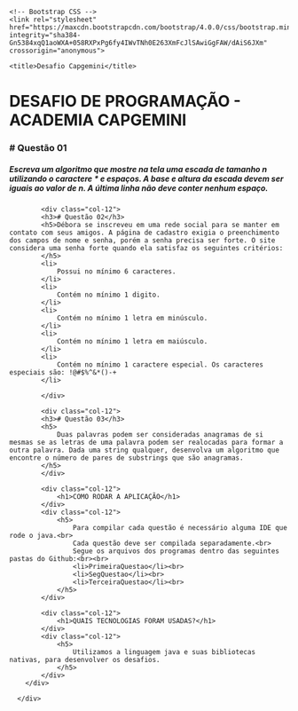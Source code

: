 <!doctype html>
<html lang="pt-br">
  <head>
    <!-- Required meta tags -->
    <meta charset="utf-8">
    <meta name="viewport" content="width=device-width, initial-scale=1, shrink-to-fit=no">

    <!-- Bootstrap CSS -->
    <link rel="stylesheet" href="https://maxcdn.bootstrapcdn.com/bootstrap/4.0.0/css/bootstrap.min.css" integrity="sha384-Gn5384xqQ1aoWXA+058RXPxPg6fy4IWvTNh0E263XmFcJlSAwiGgFAW/dAiS6JXm" crossorigin="anonymous">

    <title>Desafio Capgemini</title>
  </head>
  <body>
      <style>
          .row{
              margin: 30px 0;
          }
          .col-12 li{
              font-size: 1.25rem;
          }
      </style>
      <div class="container">
        <div class="row">
            <div class="col-12">
            <h1>DESAFIO DE PROGRAMAÇÃO - ACADEMIA CAPGEMINI</h1>
            </div>
            <div class="col-12">
            <h3># Questão 01</h3>
            <h5>Escreva um algoritmo que mostre na tela uma escada de tamanho n utilizando o caractere * e espaços. A base e altura da escada devem ser iguais ao valor de n. A última linha não deve conter nenhum espaço.
            </h5>
            </div>
       
            <div class="col-12">
            <h3># Questão 02</h3>
            <h5>Débora se inscreveu em uma rede social para se manter em contato com seus amigos. A página de cadastro exigia o preenchimento dos campos de nome e senha, porém a senha precisa ser forte. O site considera uma senha forte quando ela satisfaz os seguintes critérios:
            </h5>
            <li>
                Possui no mínimo 6 caracteres.
            </li>
            <li>
                Contém no mínimo 1 digito.
            </li>
            <li>
                Contém no mínimo 1 letra em minúsculo.
            </li>
            <li>
                Contém no mínimo 1 letra em maiúsculo.
            </li>
            <li>
                Contém no mínimo 1 caractere especial. Os caracteres especiais são: !@#$%^&*()-+
            </li>
            
            </div>
       
            <div class="col-12">
            <h3># Questão 03</h3>
            <h5>
                Duas palavras podem ser consideradas anagramas de si mesmas se as letras de uma palavra podem ser realocadas para formar a outra palavra. Dada uma string qualquer, desenvolva um algoritmo que encontre o número de pares de substrings que são anagramas.
            </h5>
            </div>
     
            <div class="col-12">
                <h1>COMO RODAR A APLICAÇÃO</h1>
            </div>
            <div class="col-12">
                <h5>
                    Para compilar cada questão é necessário alguma IDE que rode o java.<br>
                    Cada questão deve ser compilada separadamente.<br>
                    Segue os arquivos dos programas dentro das seguintes pastas do Github:<br><br>
                    <li>PrimeiraQuestao</li><br>
                    <li>SegQuestao</li><br>
                    <li>TerceiraQuestao</li><br>
                </h5>
            </div>
        
            <div class="col-12">
                <h1>QUAIS TECNOLOGIAS FORAM USADAS?</h1>
            </div>
            <div class="col-12">
                <h5>
                    Utilizamos a linguagem java e suas bibliotecas nativas, para desenvolver os desafios.
                </h5>
            </div>
        </div>
        
      </div>
   

  </body>
</html>
